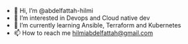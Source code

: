 - 👋 Hi, I’m @abdelfattah-hilmi
- 👀 I’m interested in Devops and Cloud native dev 
- 🌱 I’m currently learning Ansible, Terraform and Kubernetes
- 📫 How to reach me hilmiabdelfattah@gmail.com

<!---
[![GitHub Streak](https://streak-stats.demolab.com?user=abdelfattah-hilmi&theme=dark&date_format=j%20M%5B%20Y%5D)](https://git.io/streak-stats)


[![Top Langs](https://github-readme-stats.vercel.app/api/top-langs/?username=abdelfattah-hilmi)](https://github.com/anuraghazra/github-readme-stats)

abdelfattah-hilmi/abdelfattah-hilmi is a ✨ special ✨ repository because its `README.md` (this file) appears on your GitHub profile.
You can click the Preview link to take a look at your changes.
--->
